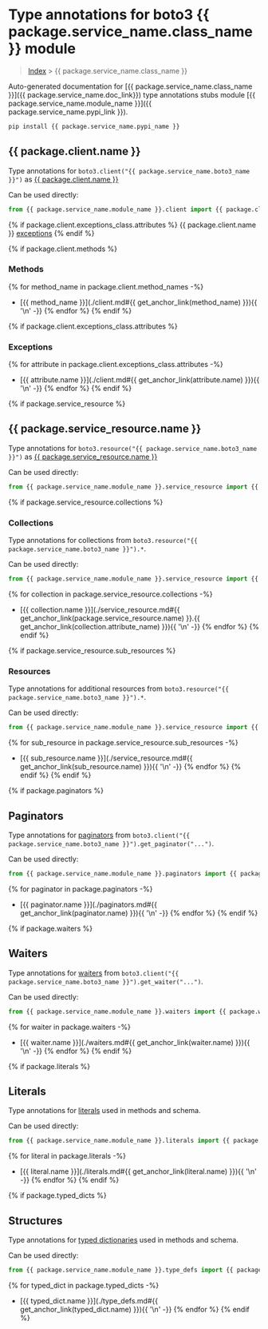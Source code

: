 # Type annotations for boto3 {{ package.service_name.class_name }} module

> [Index](../index.md) > {{ package.service_name.class_name }}

Auto-generated documentation for [{{ package.service_name.class_name }}]({{ package.service_name.doc_link}})
type annotations stubs module [{{ package.service_name.module_name }}]({{ package.service_name.pypi_link }}).

```bash
pip install {{ package.service_name.pypi_name }}
```

## {{ package.client.name }}

Type annotations for  `boto3.client("{{ package.service_name.boto3_name }}")` as [{{ package.client.name }}](./client.md)

Can be used directly:

```python
from {{ package.service_name.module_name }}.client import {{ package.client.name }}
```

{% if package.client.exceptions_class.attributes %}
{{ package.client.name }} [exceptions](./client.md#exceptions)
{% endif %}

{% if package.client.methods %}
### Methods
{% for method_name in package.client.method_names -%}
- [{{ method_name }}](./client.md#{{ get_anchor_link(method_name) }}){{ '\n' -}}
{% endfor %}
{% endif %}

{% if package.client.exceptions_class.attributes %}
### Exceptions
{% for attribute in package.client.exceptions_class.attributes -%}
- [{{ attribute.name }}](./client.md#{{ get_anchor_link(attribute.name) }}){{ '\n' -}}
{% endfor %}
{% endif %}

{% if package.service_resource %}
## {{ package.service_resource.name }}

Type annotations for  `boto3.resource("{{ package.service_name.boto3_name }}")` as [{{ package.service_resource.name }}](./service_resource.md)

Can be used directly:

```python
from {{ package.service_name.module_name }}.service_resource import {{ package.service_resource.name }}
```

{% if package.service_resource.collections %}
### Collections

Type annotations for collections from `boto3.resource("{{ package.service_name.boto3_name }}").*`.

Can be used directly:

```python
from {{ package.service_name.module_name }}.service_resource import {{ package.service_resource.collections[0].name }}, ...
```

{% for collection in package.service_resource.collections -%}
- [{{ collection.name }}](./service_resource.md#{{ get_anchor_link(package.service_resource.name) }}.{{ get_anchor_link(collection.attribute_name) }}){{ '\n' -}}
{% endfor %}
{% endif %}

{% if package.service_resource.sub_resources %}
### Resources

Type annotations for additional resources from `boto3.resource("{{ package.service_name.boto3_name }}").*`.

Can be used directly:

```python
from {{ package.service_name.module_name }}.service_resource import {{ package.service_resource.sub_resources[0].name }}, ...
```

{% for sub_resource in package.service_resource.sub_resources -%}
- [{{ sub_resource.name }}](./service_resource.md#{{ get_anchor_link(sub_resource.name) }}){{ '\n' -}}
{% endfor %}
{% endif %}
{% endif %}

{% if package.paginators %}
## Paginators

Type annotations for [paginators](./paginators.md) from `boto3.client("{{ package.service_name.boto3_name }}").get_paginator("...")`.

Can be used directly:

```python
from {{ package.service_name.module_name }}.paginators import {{ package.paginators[0].name }}, ...
```

{% for paginator in package.paginators -%}
- [{{ paginator.name }}](./paginators.md#{{ get_anchor_link(paginator.name) }}){{ '\n' -}}
{% endfor %}
{% endif %}

{% if package.waiters %}
## Waiters

Type annotations for [waiters](./waiters.md) from `boto3.client("{{ package.service_name.boto3_name }}").get_waiter("...")`.

Can be used directly:

```python
from {{ package.service_name.module_name }}.waiters import {{ package.waiters[0].name }}, ...
```

{% for waiter in package.waiters -%}
- [{{ waiter.name }}](./waiters.md#{{ get_anchor_link(waiter.name) }}){{ '\n' -}}
{% endfor %}
{% endif %}

{% if package.literals %}
## Literals

Type annotations for [literals](./literals.md) used in methods and schema.

Can be used directly:

```python
from {{ package.service_name.module_name }}.literals import {{ package.literals[0].name }}, ...
```

{% for literal in package.literals -%}
- [{{ literal.name }}](./literals.md#{{ get_anchor_link(literal.name) }}){{ '\n' -}}
{% endfor %}
{% endif %}

{% if package.typed_dicts %}
## Structures


Type annotations for [typed dictionaries](./type_defs.md) used in methods and schema.

Can be used directly:

```python
from {{ package.service_name.module_name }}.type_defs import {{ package.typed_dicts[0].name }}, ...
```

{% for typed_dict in package.typed_dicts -%}
- [{{ typed_dict.name }}](./type_defs.md#{{ get_anchor_link(typed_dict.name) }}){{ '\n' -}}
{% endfor %}
{% endif %}
